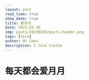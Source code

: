 ```yaml
---
layout: post
read_time: true
show_date: true
title: 爱月月
date: 2023-03-30
img: posts/20230330/post1-header.png
tags: [love]
author: MY Chen
description: I love YueYue
---
```

# 每天都会爱月月